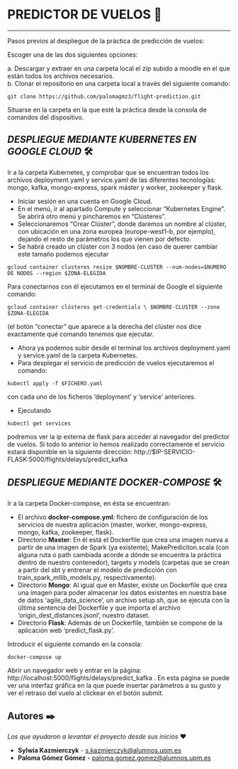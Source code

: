 # PREDICTOR DE VUELOS 🚀
---

Pasos previos al despliegue de la práctica de predicción de vuelos: 

Escoger una de las dos siguientes opciones:

  a. Descargar y extraer en una carpeta local el zip subido a moodle en el que están todos los archivos necesarios. <br>
  b. Clonar el repositorio en una carpeta local a través del siguiente comando: 
	
```
git clone https://github.com/palomagmz3/flight-prediction.git
```

Situarse en la carpeta en la que esté la práctica desde la consola de comandos del dispositivo.

## _DESPLIEGUE MEDIANTE KUBERNETES EN GOOGLE CLOUD_ 🛠️

Ir a la carpeta Kubernetes, y comprobar que se encuentran todos los archivos deployment.yaml y service.yaml de las diferentes tecnologías: mongo, kafka, mongo-express, spark máster y worker, zookeeper y flask.

* Iniciar sesión en una cuenta en Google Cloud.
* En el menú, ir al apartado Compute y seleccionar “Kubernetes Engine”. Se abrirá otro menú y pincharemos en “Clústeres”.
* Seleccionaremos “Crear Clúster”, donde daremos un nombre al clúster, con ubicación en una zona europea (europe-west1-b, por ejemplo), dejando el resto de parámetros los que vienen por defecto.
* Se habrá creado un clúster con 3 nodos (en caso de querer cambiar este tamaño podemos ejecutar 
``` 
gcloud container clusteres resize $NOMBRE-CLUSTER --num-nodes=$NUMERO DE NODOS --region $ZONA-ELEGIDA 
``` 
Para conectarnos con él ejecutamos en el terminal de Google el siguiente comando: 
``` 
gcloud container clústeres get-credentials \ $NOMBRE-CLUSTER --zone $ZONA-ELEGIDA 
```
(el botón “conectar” que aparece a la derecha del clúster nos dice exactamente qué comando tenemos que ejecutar. 
* Ahora ya podemos subir desde el terminal los archivos deployment.yaml y service.yaml de la carpeta Kubernetes.
* Para desplegar el servicio de predicción de vuelos ejecutaremos el comando: 
``` 
kubectl apply -f $FICHERO.yaml 
```
con cada uno de los ficheros ‘deployment’ y ‘service’ anteriores.
* Ejecutando 
``` 
kubectl get services 
``` 
podremos ver la ip externa de flask para acceder al navegador del predictor de vuelos. Si todo lo anterior lo hemos realizado correctamente el servicio estará disponible en la siguiente dirección: http://$IP-SERVICIO-FLASK:5000/flights/delays/predict_kafka



## _DESPLIEGUE MEDIANTE DOCKER-COMPOSE_ 🛠️

Ir a la carpeta Docker-compose, en ésta se encuentran: 
* El archivo **docker-compose.yml**: fichero de configuración de los servicios de nuestra aplicación (master, worker, mongo-express, mongo, kafka, zookeeper, flask).
* Directorio **Master**: En él está el Dockerfile que crea una imagen nueva a partir de una imagen de Spark (ya existente), MakePrediciton.scala (con alguna ruta o path cambiada acorde a dónde se encuentra la práctica dentro de nuestro contenedor), targets y models (carpetas que se crean a partir del sbt y entrenar el modelo de predicción con train_spark_mllib_models.py, respectivamente). 
* Directorio **Mongo**: Al igual que en Master, existe un Dockerfile que crea una imagen para poder almacenar los datos existentes en nuestra base de datos ‘agile_data_science’, un archivo setup.sh, que se ejecuta con la última sentencia del Dockerfile y que importa el archivo ‘origin_dest_distances.jsonl’, nuestro dataset. 
* Directorio **Flask**: Además de un Dockerfile, también se compone de la aplicación web ‘predict_flask.py’. 

Introducir el siguiente comando en la consola:
``` 
docker-compose up 
``` 

Abrir un navegador web y entrar en la página: http://localhost:5000/flights/delays/predict_kafka .
En esta página se puede ver una interfaz gráfica en la que puede insertar parámetros a su gusto y ver el retraso del vuelo al clickear en el botón submit.

## Autores ✒️

_Los que ayudaron a levantar el proyecto desde sus inicios_ ❤️

* **Sylwia Kazmierczyk** - s.kazmierczyk@alumnos.upm.es
* **Paloma Gómez Gómez** - paloma.gomez.gomez@alumnos.upm.es
